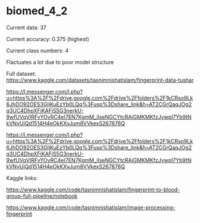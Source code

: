 # biomed_4_2

Current data: 37

Current accuracy: 0.375 (highest)

Current class numbers: 4

Flactuates a lot due to poor model structure

Full dataset:
https://www.kaggle.com/datasets/tasnimnishatislam/fingerprint-data-tushar

https://l.messenger.com/l.php?u=https%3A%2F%2Fdrive.google.com%2Fdrive%2Ffolders%2F1kCRso9Lk6JhDO92OES3GIjKuEzYb0LQq%3Fusp%3Dshare_link&h=AT2CGrQaqJOg2q3UC4DhpXFiKAFjS5G3nerkU-9wfUVqVIRFvYOvRC4eI7EN7KgmM_iIseNGCYtcRAjGMKMKfzJywpI7Yb9tNkVNvUiQd1514H4eOkKXvJum8VVkexS267876Q

https://l.messenger.com/l.php?u=https%3A%2F%2Fdrive.google.com%2Fdrive%2Ffolders%2F1kCRso9Lk6JhDO92OES3GIjKuEzYb0LQq%3Fusp%3Dshare_link&h=AT2CGrQaqJOg2q3UC4DhpXFiKAFjS5G3nerkU-9wfUVqVIRFvYOvRC4eI7EN7KgmM_iIseNGCYtcRAjGMKMKfzJywpI7Yb9tNkVNvUiQd1514H4eOkKXvJum8VVkexS267876Q


Kaggle links:

https://www.kaggle.com/code/tasnimnishatislam/fingerprint-to-blood-group-full-pipeline/notebook

https://www.kaggle.com/code/tasnimnishatislam/image-processing-fingerprint
